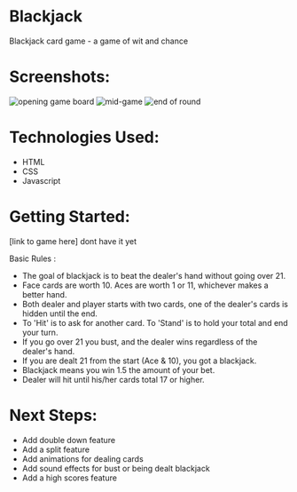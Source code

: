 # Blackjack

Blackjack card game - a game of wit and chance

# Screenshots:

![opening game board](imgs/filename%20opening-board.png)
![mid-game](imgs/filename%20mid-game.png)
![end of round](img/filename%20end-of-round.png)

# Technologies Used:

* HTML
* CSS
* Javascript

# Getting Started:

[link to game here]   dont have it yet

Basic Rules :
* The goal of blackjack is to beat the dealer's hand without going over 21.
* Face cards are worth 10. Aces are worth 1 or 11, whichever makes a better hand.
* Both dealer and player starts with two cards, one of the dealer's cards is hidden until the end.
* To 'Hit' is to ask for another card. To 'Stand' is to hold your total and end your turn.
* If you go over 21 you bust, and the dealer wins regardless of the dealer's hand.
* If you are dealt 21 from the start (Ace & 10), you got a blackjack.
* Blackjack means you win 1.5 the amount of your bet.
* Dealer will hit until his/her cards total 17 or higher.

# Next Steps:

* Add double down feature
* Add a split feature
* Add animations for dealing cards
* Add sound effects for bust or being dealt blackjack
* Add a high scores feature
